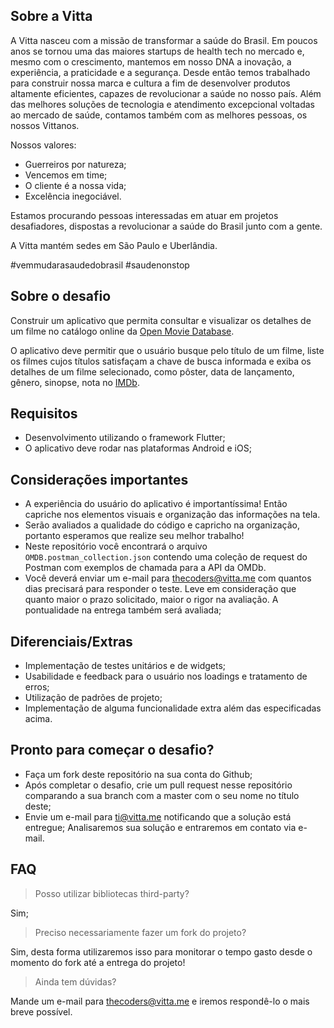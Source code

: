 ## Sobre a Vitta

A Vitta nasceu com a missão de transformar a saúde do Brasil. Em poucos anos se tornou uma das maiores startups de health tech no mercado e, mesmo com o crescimento, mantemos em nosso DNA a inovação, a experiência, a praticidade e a segurança. 
Desde então temos trabalhado para construir nossa marca e cultura a fim de desenvolver produtos altamente eficientes, capazes de revolucionar a saúde no nosso país. 
Além das melhores soluções de tecnologia e atendimento excepcional voltadas ao mercado de saúde, contamos também com as melhores pessoas, os nossos Vittanos. 

Nossos valores:
- Guerreiros por natureza; 
- Vencemos em time;
- O cliente é a nossa vida;
- Excelência inegociável.

Estamos procurando pessoas interessadas em atuar em projetos desafiadores, dispostas a revolucionar a saúde do Brasil junto com a gente. 

A Vitta mantém sedes em São Paulo e Uberlândia.

#vemmudarasaudedobrasil #saudenonstop


## Sobre o desafio

Construir um aplicativo que permita consultar e visualizar os detalhes de um filme no catálogo online da  [Open Movie Database](http://www.omdbapi.com/).

O aplicativo deve permitir que o usuário busque pelo título de um filme, liste os filmes cujos títulos satisfaçam a chave de busca informada e exiba os detalhes de um filme selecionado, como pôster, data de lançamento, gênero, sinopse, nota no [IMDb](https://www.imdb.com/).

## Requisitos
- Desenvolvimento utilizando o framework Flutter;
- O aplicativo deve rodar nas plataformas Android e iOS;

## Considerações importantes

- A experiência do usuário do aplicativo é importantíssima! Então capriche nos elementos visuais e organização das informações na tela.
- Serão avaliados a qualidade do código e capricho na organização, portanto esperamos que realize seu melhor trabalho!
- Neste repositório você encontrará o arquivo `OMDB.postman_collection.json` contendo uma coleção de request do Postman com exemplos de chamada para a API da OMDb.
- Você deverá enviar um e-mail para thecoders@vitta.me com quantos dias precisará para responder o teste. Leve em consideração que quanto maior o prazo solicitado, maior o rigor na avaliação. A pontualidade na entrega também será avaliada;

## Diferenciais/Extras
- Implementação de testes unitários e de widgets;
- Usabilidade e feedback para o usuário nos loadings e tratamento de erros;
- Utilização de padrões de projeto;
- Implementação de alguma funcionalidade extra além das especificadas acima.

## Pronto para começar o desafio?

- Faça um fork deste repositório na sua conta do Github;
- Após completar o desafio, crie um pull request nesse repositório comparando a sua branch com a master com o seu nome no título deste;
- Envie um e-mail para ti@vitta.me notificando que a solução está entregue;
Analisaremos sua solução e entraremos em contato via e-mail.

## FAQ

> Posso utilizar bibliotecas third-party?

Sim;

> Preciso necessariamente fazer um fork do projeto?

Sim, desta forma utilizaremos isso para monitorar o tempo gasto desde o momento do fork até a entrega do projeto!

> Ainda tem dúvidas?

Mande um e-mail para thecoders@vitta.me e iremos respondê-lo o mais breve possível.
